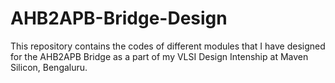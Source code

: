 # AHB2APB-Bridge-Design

This repository contains the codes of different modules that I have designed for the AHB2APB Bridge as a part of my VLSI Design Intenship at Maven Silicon, Bengaluru. 
